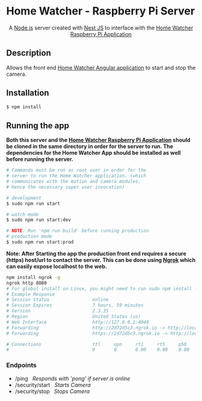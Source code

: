 # Home Watcher - Raspberry Pi Server

<p align="center">A <a href="http://nodejs.org" target="_blank">Node.js</a> server created with <a href="https://nestjs.com/" target="blank">Nest JS</a> to interface with the <a href="https://github.com/Wisbell/home-watcher-remake-pi" target="blank">Home Watcher Raspberry Pi Application</a></p>

## Description

Allows the front end <a href="https://github.com/Wisbell/home-watcher-remake-front-end" target="blank">Home Watcher Angular application</a> to start and stop the camera.

## Installation

```bash
$ npm install
```

## Running the app
**<p>Both this server and the <a href="https://github.com/Wisbell/home-watcher-remake-pi" target="blank">Home Watcher Raspberry Pi Application</a> should be cloned in the same directory in order for the server to run.  The dependencies for the Home Watcher App should be installed as well before running the server.</p>**

```bash
# Commands must be run as root user in order for the
# server to run the Home Watcher application. (which
# communicates with the motion and camera modules,
# hence the necessary super user invocation)

# development
$ sudo npm run start

# watch mode
$ sudo npm run start:dev

# NOTE: Run 'npm run build' before running production
# production mode
$ sudo npm run start:prod
```

**Note: After Starting the app the production front end requires a secure (https) host/url to contact the server.  This can be done using <a href="https://github.com/bubenshchykov/ngrok#readme" target="blank">Ngrok</a> which can easily expose localhost to the web.**

```bash
npm install ngrok -g
ngrok http 8080
# For global install on Linux, you might need to run sudo npm install --unsafe-perm -g ngrok due to the nature of npm postinstall script.
# Example Response
# Session Status                online
# Session Expires               7 hours, 59 minutes
# Version                       2.3.35
# Region                        United States (us)
# Web Interface                 http://127.0.0.1:4040
# Forwarding                    http://2d72d5c3.ngrok.io -> http://localhost:3000
# Forwarding                    https://2d72d5c3.ngrok.io -> http://localhost:3000

# Connections                   ttl     opn     rt1     rt5     p50     p90
#                               0       0       0.00    0.00    0.00    0.00
```

### Endpoints

- /ping &nbsp; *Responds with 'pong' if server is online*
- /security/start &nbsp; *Starts Camera*
- /security/stop &nbsp; *Stops Camera*
